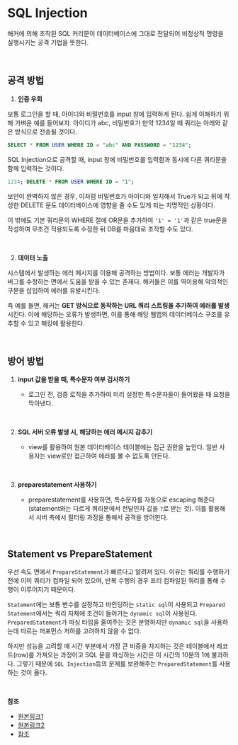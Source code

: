 # SQL Injection

해커에 의해 조작된 SQL 커리문이 데이터베이스에 그대로 전달되어 비정상적 명령을 실행시키는 공격 기법을 뜻한다.

<br/>

## 공격 방법

1. **인증 우회**

보통 로그인을 할 때, 아이디와 비밀번호를 input 창에 입력하게 된다. 쉽게 이해하기 위해 가벼운 예를 들어보자. 아이디가 abc, 비밀번호가 만약 1234일 때 쿼리는 아래와 같은 방식으로 전송될 것이다.

``` sql
SELECT * FROM USER WHERE ID = "abc" AND PASSWORD = "1234";
```

SQL Injection으로 공격할 때, input 창에 비밀번호를 입력함과 동시에 다른 쿼리문을 함께 입력하는 것이다.

``` sql
1234; DELETE * FROM USER WHERE ID = "1";
```

보안이 완벽하지 않은 경우, 이처럼 비밀번호가 아이디와 일치해서 True가 되고 뒤에 작성한 DELETE 문도 데이터베이스에 영향을 줄 수도 있게 되는 치명적인 상황이다.

이 밖에도 기본 쿼리문의 WHERE 절에 OR문을 추가하여 `'1' = '1'`과 같은 true문을 작성하여 무조건 적용되도록 수정한 뒤 DB를 마음대로 조작할 수도 있다.

<br/>

2. **데이터 노출**

시스템에서 발생하는 에러 메시지를 이용해 공격하는 방법이다. 보통 에러는 개발자가 버그를 수정하는 면에서 도움을 받을 수 있는 존재다. 해커들은 이를 역이용해 악의적인 구문을 삽입하여 에러를 유발시킨다.

즉 예를 들면, 해커는 **GET 방식으로 동작하는 URL 쿼리 스트링을 추가하여 에러를 발생**시킨다. 이에 해당하는 오류가 발생하면, 이를 통해 해당 웹앱의 데이터베이스 구조를 유추할 수 있고 해킹에 활용한다.

<br/>

## 방어 방법

1. **input 값을 받을 때, 특수문자 여부 검사하기**

   * 로그인 전, 검증 로직을 추가하여 미리 설정한 특수문자들이 들어왔을 때 요청을 막아낸다.

<br/>

2. **SQL 서버 오류 발생 시, 해당하는 에러 메시지 감추기**

   * view를 활용하여 원본 데이터베이스 테이블에는 접근 권한을 높인다. 일반 사용자는 view로만 접근하여 에러를 볼 수 없도록 만든다.

<br/>

3. **preparestatement 사용하기**

   * preparestatement를 사용하면, 특수문자를 자동으로 escaping 해준다(statement와는 다르게 쿼리문에서 전달인자 값을 `?`로 받는 것). 이를 활용해서 서버 측에서 필터링 과정을 통해서 공격을 방어한다.

<br/>

## Statement vs PrepareStatement

 우선 속도 면에서 `PrepareStatement`가 빠르다고 알려져 있다. 이유는 쿼리를 수행하기 전에 이미 쿼리가 컴파일 되어 있으며, 반복 수행의 경우 프리 컴파일된 쿼리를 통해 수행이 이루어지기 때문이다.

`Statement`에는 보통 변수를 설정하고 바인딩하는 `static sql`이 사용되고 `Prepared Statement`에서는 쿼리 자체에 조건이 들어가는 `dynamic sql`이 사용된다. `PreparedStatement`가 파싱 타임을 줄여주는 것은 분명하지만 `dynamic sql`을 사용하는데 따르는 퍼포먼스 저하를 고려하지 않을 수 없다.

하지만 성능을 고려할 때 시간 부분에서 가장 큰 비중을 차지하는 것은 테이블에서 레코드(row)를 가져오는 과정이고 SQL 문을 파싱하는 시간은 이 시간의 10분의 1에 불과하다. 그렇기 때문에 `SQL Injection`등의 문제를 보완해주는 `PreparedStatement`를 사용하는 것이 옳다.

<br/>

**참조**
* [원본링크1](https://gyoogle.dev/blog/computer-science/data-base/SQL%20Injection.html)
* [원본링크2](https://github.com/JaeYeopHan/Interview_Question_for_Beginner/tree/master/Database#statement-vs-preparedstatement)
* [참조](https://noirstar.tistory.com/264)